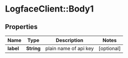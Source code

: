 # LogfaceClient::Body1

## Properties
Name | Type | Description | Notes
------------ | ------------- | ------------- | -------------
**label** | **String** | plain name of api key | [optional] 


